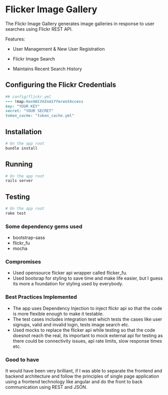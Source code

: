 # Flicker Image Gallery
The Flickr Image Gallery generates image galleries in response to user searches using Flickr REST API.

Features:

* User Management & New User Registration

* Flickr Image Search

* Maintains Recent Search History

## Configuring the Flickr Credentials
```ruby
## config/flickr.yml
--- !map:HashWithIndifferentAccess
key: "YOUR KEY"
secret: "YOUR SECRET"
token_cache: "token_cache.yml"
```

## Installation
```bash
# On the app root
bundle install
```

## Running
```bash
# On the app root
rails server
```

## Testing 
```bash
# On the app root
rake test
```
### Some dependency gems used
* bootstrap-sass
* flickr_fu 
* mocha

### Compromises
* Used opensource flicker api wrapper called flicker_fu.
* Used bootsrap for styling to save time and make life easier, but I guess its more a foundation for styling used by everybody.

### Best Practices Implemented
* The app uses Dependency Injection to inject flickr api so that the code is more flexible enough to make it testable.
* The test cases includes integration test which tests the cases like user signups, valid and invalid login, tests image search etc.
* Used mocks to replace the flicker api while testing so that the code doesnot reach the real, its important to mock external api for testing as there could be connectivity issues, api rate limits, slow response times etc.


### Good to have
It would have been very brilliant, if I was able to separate the frontend and backend architecture and follow the principles of single page application using  a frontend technology like angular and do the front to back communication using REST and JSON.